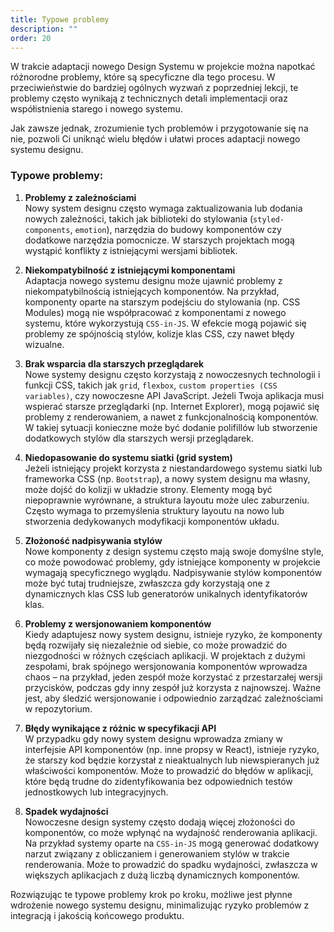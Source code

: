 ```yaml
---
title: Typowe problemy
description: ""
order: 20
---
```


W trakcie adaptacji nowego Design Systemu w projekcie można napotkać różnorodne problemy, które są specyficzne dla tego procesu. W przeciwieństwie do bardziej ogólnych wyzwań z poprzedniej lekcji, te problemy często wynikają z technicznych detali implementacji oraz współistnienia starego i nowego systemu.

Jak zawsze jednak, zrozumienie tych problemów i przygotowanie się na nie, pozwoli Ci uniknąć wielu błędów i ułatwi proces adaptacji nowego systemu designu.

### Typowe problemy:

1. **Problemy z zależnościami**  
   Nowy system designu często wymaga zaktualizowania lub dodania nowych zależności, takich jak biblioteki do stylowania (`styled-components`, `emotion`), narzędzia do budowy komponentów czy dodatkowe narzędzia pomocnicze. W starszych projektach mogą wystąpić konflikty z istniejącymi wersjami bibliotek.

2. **Niekompatybilność z istniejącymi komponentami**  
   Adaptacja nowego systemu designu może ujawnić problemy z niekompatybilnością istniejących komponentów. Na przykład, komponenty oparte na starszym podejściu do stylowania (np. CSS Modules) mogą nie współpracować z komponentami z nowego systemu, które wykorzystują `CSS-in-JS`. W efekcie mogą pojawić się problemy ze spójnością stylów, kolizje klas CSS, czy nawet błędy wizualne.

3. **Brak wsparcia dla starszych przeglądarek**  
   Nowe systemy designu często korzystają z nowoczesnych technologii i funkcji CSS, takich jak `grid`, `flexbox`, `custom properties (CSS variables)`, czy nowoczesne API JavaScript. Jeżeli Twoja aplikacja musi wspierać starsze przeglądarki (np. Internet Explorer), mogą pojawić się problemy z renderowaniem, a nawet z funkcjonalnością komponentów. W takiej sytuacji konieczne może być dodanie polifillów lub stworzenie dodatkowych stylów dla starszych wersji przeglądarek.

4. **Niedopasowanie do systemu siatki (grid system)**  
   Jeżeli istniejący projekt korzysta z niestandardowego systemu siatki lub frameworka CSS (np. `Bootstrap`), a nowy system designu ma własny, może dojść do kolizji w układzie strony. Elementy mogą być niepoprawnie wyrównane, a struktura layoutu może ulec zaburzeniu. Często wymaga to przemyślenia struktury layoutu na nowo lub stworzenia dedykowanych modyfikacji komponentów układu.

5. **Złożoność nadpisywania stylów**  
   Nowe komponenty z design systemu często mają swoje domyślne style, co może powodować problemy, gdy istniejące komponenty w projekcie wymagają specyficznego wyglądu. Nadpisywanie stylów komponentów może być tutaj trudniejsze, zwłaszcza gdy korzystają one z dynamicznych klas CSS lub generatorów unikalnych identyfikatorów klas.

6. **Problemy z wersjonowaniem komponentów**  
   Kiedy adaptujesz nowy system designu, istnieje ryzyko, że komponenty będą rozwijały się niezależnie od siebie, co może prowadzić do niezgodności w różnych częściach aplikacji. W projektach z dużymi zespołami, brak spójnego wersjonowania komponentów wprowadza chaos – na przykład, jeden zespół może korzystać z przestarzałej wersji przycisków, podczas gdy inny zespół już korzysta z najnowszej. Ważne jest, aby śledzić wersjonowanie i odpowiednio zarządzać zależnościami w repozytorium.

7. **Błędy wynikające z różnic w specyfikacji API**  
   W przypadku gdy nowy system designu wprowadza zmiany w interfejsie API komponentów (np. inne propsy w React), istnieje ryzyko, że starszy kod będzie korzystał z nieaktualnych lub niewspieranych już właściwości komponentów. Może to prowadzić do błędów w aplikacji, które będą trudne do zidentyfikowania bez odpowiednich testów jednostkowych lub integracyjnych.

8. **Spadek wydajności**  
   Nowoczesne design systemy często dodają więcej złożoności do komponentów, co może wpłynąć na wydajność renderowania aplikacji. Na przykład systemy oparte na `CSS-in-JS` mogą generować dodatkowy narzut związany z obliczaniem i generowaniem stylów w trakcie renderowania. Może to prowadzić do spadku wydajności, zwłaszcza w większych aplikacjach z dużą liczbą dynamicznych komponentów.

Rozwiązując te typowe problemy krok po kroku, możliwe jest płynne wdrożenie nowego systemu designu, minimalizując ryzyko problemów z integracją i jakością końcowego produktu.
